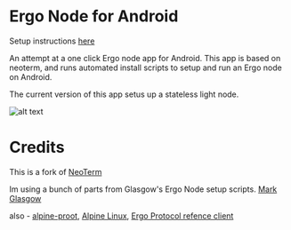 Ergo Node for Android
=======

Setup instructions [here](https://github.com/rustinmyeye/ErgoNodeAndroid/blob/master/SETUP_INSTRUCTIONS.md)

An attempt at a one click Ergo node app for Android. This app is based on neoterm, and runs automated install scripts to setup and run an Ergo node on Android. 

The current version of this app setus up a stateless light node. 

![alt text](https://raw.githubusercontent.com/rustinmyeye/ErgoNodeAndroid/master/artwork/ic_launcher_round.png)

Credits
=======

This is a fork of [NeoTerm](https://github.com/NeoTerrm/NeoTerm)

Im using a bunch of parts from Glasgow's Ergo Node setup scripts. [Mark Glasgow](https://github.com/glasgowm148/ergoscripts)

also - [alpine-proot](https://github.com/Yonle/alpine-proot), [Alpine Linux](https://www.alpinelinux.org/), [Ergo Protocol refence client](https://github.com/ergoplatform/ergo/releases)




